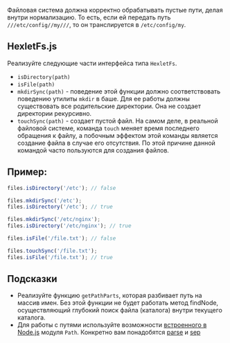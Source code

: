 Файловая система должна корректно обрабатывать пустые пути, делая внутри нормализацию. То есть, если ей передать путь `///etc/config//my///`, то он транслируется в `/etc/config/my`.

## HexletFs.js

Реализуйте следующие части интерфейса типа `HexletFs`.

* `isDirectory(path)`
* `isFile(path)`
* `mkdirSync(path)` - поведение этой функции должно соответствовать поведению утилиты `mkdir` в баше. Для ее работы должны существовать все родительские директории. Она не создает директории рекурсивно.
* `touchSync(path)` - создает пустой файл. На самом деле, в реальной файловой системе, команда `touch` меняет время последнего обращения к файлу, а побочным эффектом этой команды является создание файла в случае его отсутствия. По этой причине данной командой часто пользуются для создания файлов.

## Пример:

```js
files.isDirectory('/etc'); // false

files.mkdirSync('/etc');
files.isDirectory('/etc'); // true

files.mkdirSync('/etc/nginx');
files.isDirectory('/etc/nginx'); // true

files.isFile('/file.txt'); // false

files.touchSync('/file.txt');
files.isFile('/file.txt'); // true
```

## Подсказки

* Реализуйте функцию `getPathParts`, которая разбивает путь на массив имен. Без этой функции не будет работать метод findNode, осуществляющий глубокий поиск файла (каталога) внутри текущего каталога.
* Для работы с путями используйте возможности [встроенного в Node.js](https://nodejs.org/api/) модуля `Path`. Конкретно вам понадобятся [parse](https://nodejs.org/api/path.html#path_path_parse_path) и [sep](https://nodejs.org/api/path.html#path_path_sep)
